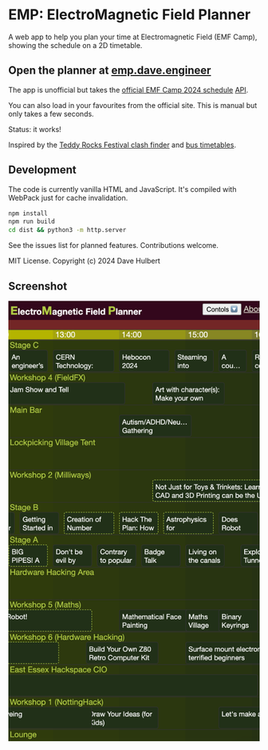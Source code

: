 # EMP: ElectroMagnetic Field Planner

A web app to help you plan your time at Electromagnetic Field (EMF Camp), showing the schedule on a 2D timetable.

## Open the planner at [emp.dave.engineer](https://emp.dave.engineer)

The app is unofficial but takes the [official EMF Camp 2024 schedule](https://www.emfcamp.org/schedule/2024)
[API](https://developer.emfcamp.org/schedule/).

You can also load in your favourites from the official site. This is manual but only takes a few seconds.

Status: it works!

Inspired by the
[Teddy Rocks Festival clash finder](https://teddyrocks.co.uk/lineup/clashfinder)
and [bus timetables](https://www.morebus.co.uk/services/WDBC/m2).

## Development

The code is currently vanilla HTML and JavaScript.
It's compiled with WebPack just for cache invalidation.

```bash
npm install
npm run build
cd dist && python3 -m http.server
```

See the issues list for planned features. Contributions welcome.

MIT License. Copyright (c) 2024 Dave Hulbert

## Screenshot

![Screenshot](img/screenshot.png)
